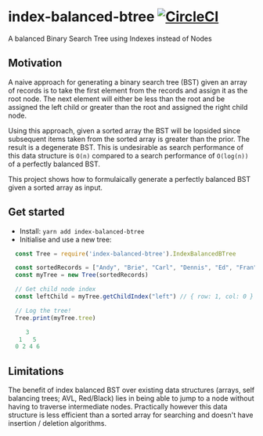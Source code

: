 # index-balanced-btree [![CircleCI](https://circleci.com/gh/kunal-mandalia/index-balanced-btree.svg?style=svg)](https://circleci.com/gh/kunal-mandalia/index-balanced-btree)
A balanced Binary Search Tree using Indexes instead of Nodes

## Motivation

A naive approach for generating a binary search tree (BST) given an array of records is to take the first element from the records and assign it as the root node. The next element will either be less than the root and be assigned the left child or greater than the root and assigned the right child node.

Using this approach, given a sorted array the BST will be lopsided since subsequent items taken from the sorted array is greater than the prior. The result is a degenerate BST. This is undesirable as search performance of this data structure is `O(n)` compared to a search performance of `O(log(n))` of a perfectly balanced BST.

This project shows how to formulaically generate a perfectly balanced BST given a sorted array as input.

## Get started

* Install: `yarn add index-balanced-btree`
* Initialise and use a new tree:
```js
  const Tree = require('index-balanced-btree').IndexBalancedBTree

  const sortedRecords = ["Andy", "Brie", "Carl", "Dennis", "Ed", "Fran", "Gary"]
  const myTree = new Tree(sortedRecords)

  // Get child node index
  const leftChild = myTree.getChildIndex("left") // { row: 1, col: 0 }

  // Log the tree!
  Tree.print(myTree.tree)

     3
   1   5
  0 2 4 6
```

## Limitations

The benefit of index balanced BST over existing data structures (arrays, self balancing trees; AVL, Red/Black) lies in being able to jump to a node without having to traverse intermediate nodes. Practically however this data structure is less efficient than a sorted array for searching and doesn't have insertion / deletion algorithms.